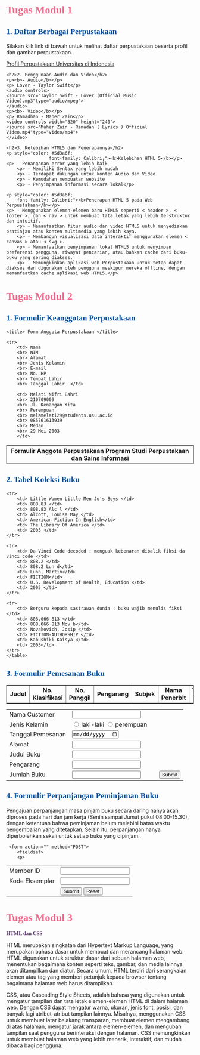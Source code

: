 <!DOCTYPE html>
<html lang="en">
<head>
    <meta charset="UTF-8">
    <meta name="viewport" content="width=device-width, initial-scale=1.0">
    <title>GITHUB</title>
    <style type-"text/css">
        h2{color: #02509f;
            font-family: Segoe Script;
        }
    </style>
    <link rel="stylesheet" href="external background.css">

</head>
<body>
    <h1 style="color: #f46a8d;
                    font-family: Segoe Script;">Tugas Modul 1</h1>
    <h2>1. Daftar Berbagai Perpustakaan</h2>
    <p>Silakan klik link di bawah untuk melihat daftar perpustakaan beserta profil dan gambar perpustakaan.</p>
    <a href="PROFIL.html">Profil Perpustakaan Universitas di Indonesia</a>

    <h2>2. Penggunaan Audio dan Video</h2>
    <p><b>- Audio</b></p>
    <p> Lover - Taylor Swift</p>
    <audio controls>
    <source src="Taylor Swift - Lover (Official Music Video).mp3"type="audio/mpeg">
    </audio>
    <p><b>- Video</b></p>
    <p> Ramadhan - Maher Zain</p>
    <video controls width="320" height="240">
    <source src="Maher Zain - Ramadan ( Lyrics ) Official Video.mp4"type="video/mp4">
    </video>

    <h2>3. Kelebihan HTML5 dan Penerapannya</h2>
    <p style="color: #5d3a6f;
                    font-family: Calibri;"><b>Kelebihan HTML 5</b></p>
    <p> - Penanganan error yang lebih baik
        <p> - Memiliki Syntax yang lebih mudah
        <p> - Terdapat dukungan untuk konten Audio dan Video
        <p> - Kemudahan membuatan website
        <p> - Penyimpanan informasi secara lokal</p>
    
    <p style="color: #5d3a6f;
        font-family: Calibri;"><b>Penerapan HTML 5 pada Web Perpustakaan</b></p>
    <p> - Menggunakan elemen-elemen baru HTML5 seperti < header >, < footer >, dan < nav > untuk membuat tata letak yang lebih terstruktur dan intuitif.
        <p> - Memanfaatkan fitur audio dan video HTML5 untuk menyediakan pratinjau atau konten multimedia yang lebih kaya.
        <p> - Membangun visualisasi data interaktif menggunakan elemen < canvas > atau < svg >.
        <p> - Memanfaatkan penyimpanan lokal HTML5 untuk menyimpan preferensi pengguna, riwayat pencarian, atau bahkan cache dari buku-buku yang sering diakses.
        <p> - Memungkinkan aplikasi web Perpustakaan untuk tetap dapat diakses dan digunakan oleh pengguna meskipun mereka offline, dengan memanfaatkan cache aplikasi web HTML5.</p>
    

<h1 style="color: #f46a8d;
                    font-family: Segoe Script;">Tugas Modul 2</h1>
        <h2>1. Formulir Keanggotan Perpustakaan</h2>
<table border="1" >

	<title> Form Anggota Perpustakaan </title>

<th colspan="2"> Formulir Anggota Perpustakaan Program Studi Perpustakaan dan Sains Informasi </th>

	<tr>
		<td> Nama			
		<br> NIM 			
		<br> Alamat			
		<br> Jenis Kelamin 	
		<br> E-mail 			
		<br> No. HP			
		<br> Tempat Lahir 	
		<br> Tanggal Lahir 	</td>
		
		<td> Melati Nifri Bahri
		<br> 210709009
		<br> Jl. Kenangan Kita
		<br> Perempuan
		<br> melamelati29@students.usu.ac.id
		<br> 085761613939
		<br> Medan
		<br> 29 Mei 2003
		</td>
		
</tr>
		
</table>

<h2>2. Tabel Koleksi Buku</h2>
<table border="1">
    <tr>
        <td style="text-align:center"> <b> Judul </b> </td>
        <td style="text-align:center"> <b> No. Klasifikasi </b> </td>
        <td style="text-align:center"> <b> No. Panggil </b> </td>
        <td style="text-align:center"> <b> Pengarang </b> </td>
        <td style="text-align:center"> <b> Subjek </b> </td>
        <td style="text-align:center"> <b> Nama Penerbit </b> </td>
        <td style="text-align:center"> <b> Tahun Terbit </b> </td> 
    </tr>

    <tr>
        <td> Little Women Little Men Jo's Boys </td>
        <td> 808.83 </td>
        <td> 808.83 Alc l </td>
        <td> Alcott, Louisa May </td>
        <td> American Fiction In English</td>
        <td> The Library Of America </td>
        <td> 2005 </td>
    </tr>
    
    <tr>
        <td> Da Vinci Code decoded : menguak kebenaran dibalik fiksi da vinci code </td>
        <td> 808.2 </td>
        <td> 808.2 Lun d</td>
        <td> Lunn, Martin</td>
        <td> FICTION</td>
        <td> U.S. Development of Health, Education </td>
        <td> 2005 </td>
	</tr>

    <tr>
		<td> Berguru kepada sastrawan dunia : buku wajib menulis fiksi </td>
        <td> 808.066 813 </td>
        <td> 808.066 813 Nov b</td>
        <td> Novakovich, Josip </td>
        <td> FICTION-AUTHORSHIP </td>
        <td> Kabushiki Kaisya </td>
        <td> 2003</td>
    </tr>
    </table>

<h2>3. Formulir Pemesanan Buku</h2>
<table>
    <tr>
       <td>Nama Customer</td>
        <td><input type ="text"></td>
    </tr>
      <tr>
        <td>Jenis Kelamin</td>
        <td><input type="radio" name="jk"> laki-laki
            <input type="radio" name="jk"> perempuan 
        </td>
    </tr>
    <tr>
           <td>Tanggal Pemesanan</td>
           <td><input type="date" name="tanggal"/></td>
  </tr>
  <tr>
        <td> <label>Alamat</legend>
          <td> <input type="text" name="name"/></td>
      </tr>
      <tr>
          <td><label>Judul Buku</label> </td>
          <td><input type="text" name="name"/></td>
      </tr>
    <tr>
      <td>	<label>Pengarang</label></td>
      <td> <input type="text" name="name"/></td>
  </tr>
  <tr>
          <td><label>Jumlah Buku</label></td>
          <td><input type="text" name="name"/></td>
      <td></td>
      <td>
            <input type="submit" value="Submit">
       </td>
   </tr>
  </table>
   </p>
  </fieldset>
  </form>

  <title>FORMULIR PERPANJANGAN BUKU</title>
</head>
</body>
<h2>4. Formulir Perpanjangan Peminjaman Buku</h2>
	<p> Pengajuan perpanjangan masa pinjam buku secara daring hanya akan diproses pada hari dan jam kerja (Senin sampai Jumat pukul 08.00-15.30), dengan ketentuan bahwa peminjaman belum melebihi batas waktu pengembalian yang ditetapkan. Selain itu, perpanjangan hanya diperbolehkan sekali untuk setiap buku yang dipinjam. </p>
	
	 <form action="" method="POST">
        <fieldset>
        <p>
   <table>
      <tr>
         <td>Member ID</td>
         <td><input type ="text"></td>
      </tr>
        <tr>
            <td> Kode Eksemplar</td>
            <td><input type = "text"></td>
            </tr> 
            <tr>
              <td></td>
           <td><input type="submit" value="Submit">
               <input type="reset" value="Reset">
            </td>
        </tr>
      </table>
        </p>
 </fieldset>
</body>

<h1 style="color: #f46a8d;
                    font-family: Segoe Script;">Tugas Modul 3</h1>

<p style="color: #5d3a6f;
                    font-family: Times New Roman;"><b>HTML dan CSS</b></p>

<p>HTML merupakan singkatan dari Hypertext Markup Language, yang merupakan bahasa dasar untuk membuat dan merancang halaman web. HTML digunakan untuk struktur dasar dari sebuah halaman web, menentukan bagaimana konten seperti teks, gambar, dan media lainnya akan ditampilkan dan diatur. Secara umum, HTML terdiri dari serangkaian elemen atau tag yang memberi petunjuk kepada browser tentang bagaimana halaman web harus ditampilkan.
<p>CSS, atau Cascading Style Sheets, adalah bahasa yang digunakan untuk mengatur tampilan dan tata letak elemen-elemen HTML di dalam halaman web. Dengan CSS dapat mengatur warna, ukuran, jenis font, posisi, dan banyak lagi atribut-atribut tampilan lainnya. Misalnya, menggunakan CSS untuk membuat latar belakang transparan, membuat elemen mengambang di atas halaman, mengatur jarak antara elemen-elemen, dan mengubah tampilan saat pengguna berinteraksi dengan halaman. CSS memungkinkan untuk membuat halaman web yang lebih menarik, interaktif, dan mudah dibaca bagi pengguna.</p>

</body>
</html>
